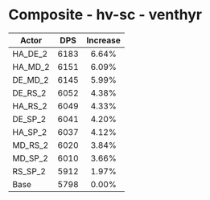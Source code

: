 # Composite - hv-sc - venthyr
| Actor | DPS | Increase |
|---|:---:|:---:|
|HA_DE_2|6183|6.64%|
|HA_MD_2|6151|6.09%|
|DE_MD_2|6145|5.99%|
|DE_RS_2|6052|4.38%|
|HA_RS_2|6049|4.33%|
|DE_SP_2|6041|4.20%|
|HA_SP_2|6037|4.12%|
|MD_RS_2|6020|3.84%|
|MD_SP_2|6010|3.66%|
|RS_SP_2|5912|1.97%|
|Base|5798|0.00%|
